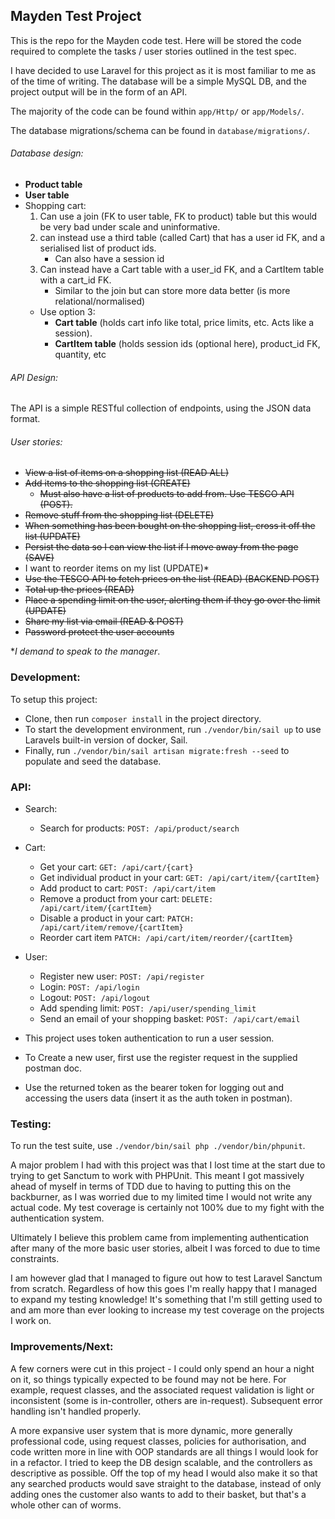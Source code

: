 ## Mayden Test Project

This is the repo for the Mayden code test. Here will be stored the code required to complete the tasks / user stories
outlined in the test spec.

I have decided to use Laravel for this project as it is most familiar to me as of the time of writing.
The database will be a simple MySQL DB, and the project output will be in the form of an API.

The majority of the code can be found within
`app/Http/` or `app/Models/`.

The database migrations/schema can be found in `database/migrations/`.

###### _Database design_:
- **Product table**
- **User table**
- Shopping cart:
    1. Can use a join (FK to user table, FK to product) table but this would be very bad under scale and uninformative.
    2. can instead use a third table (called Cart) that has a user id FK, and a serialised list of product ids.
        - Can also have a session id
    3. Can instead have a Cart table with a user_id FK, and a CartItem table with a cart_id FK.
        - Similar to the join but can store more data better (is more relational/normalised)     
    -  Use option 3:
       - **Cart table** (holds cart info like total, price limits, etc. Acts like a session).
       - **CartItem table** (holds session ids (optional here), product_id FK, quantity, etc

###### _API Design_:

The API is a simple RESTful collection of endpoints, using the JSON data format.

###### _User stories_:

- ~~View a list of items on a shopping list (READ ALL)~~
- ~~Add items to the shopping list (CREATE)~~
  - ~~Must also have a list of products to add from. Use TESCO API (POST).~~
- ~~Remove stuff from the shopping list (DELETE)~~
- ~~When something has been bought on the shopping list, cross it off the list (UPDATE)~~
- ~~Persist the data so I can view the list if I move away from the page (SAVE)~~
- I want to reorder items on my list (UPDATE)*
- ~~Use the TESCO API to fetch prices on the list (READ) (BACKEND POST)~~
- ~~Total up the prices (READ)~~
- ~~Place a spending limit on the user, alerting them if they go over the limit (UPDATE)~~
- ~~Share my list via email (READ & POST)~~
- ~~Password protect the user accounts~~

*_I demand to speak to the manager_.


### Development:

To setup this project: 
- Clone, then run `composer install` in the project directory.
- To start the development environment, run `./vendor/bin/sail up` to use Laravels built-in version of docker, Sail.
- Finally, run `./vendor/bin/sail artisan migrate:fresh --seed` to populate and seed the database.

### API:
- Search:
  - Search for products: `POST: /api/product/search`


- Cart:
  - Get your cart: `GET: /api/cart/{cart}`
  - Get individual product in your cart: `GET: /api/cart/item/{cartItem}`
  - Add product to cart: `POST: /api/cart/item`
  - Remove a product from your cart: `DELETE: /api/cart/item/{cartItem}`
  - Disable a product in your cart: `PATCH: /api/cart/item/remove/{cartItem}`
  - Reorder cart item `PATCH: /api/cart/item/reorder/{cartItem}`
    

- User:
    - Register new user: `POST: /api/register`
    - Login: `POST: /api/login`
    - Logout: `POST: /api/logout`
    - Add spending limit: `POST: /api/user/spending_limit`
    - Send an email of your shopping basket: `POST: /api/cart/email`
  
  
- This project uses token authentication to run a user session.
- To Create a new user, first use the register request in the supplied postman doc.
- Use the returned token as the bearer token for logging out and accessing the users data (insert it as the auth token in postman).

### Testing:

To run the test suite, use `./vendor/bin/sail php ./vendor/bin/phpunit`.

A major problem I had with this project was that I lost time at the start due to trying to get Sanctum to work with PHPUnit.
This meant I got massively ahead of myself in terms of TDD due to having to putting this on the backburner, as I was 
worried due to my limited time I would not write any actual code. My test coverage is certainly not 100% due to my 
fight with the authentication system. 

Ultimately I believe this problem came from implementing authentication after many of the more basic user stories,
albeit I was forced to due to time constraints.

I am however glad that I managed to figure out how to test Laravel Sanctum from scratch. Regardless of how this goes I'm
really happy that I managed to expand my testing knowledge! It's something that I'm still getting used to and am more than
ever looking to increase my test coverage on the projects I work on.

### Improvements/Next:

A few corners were cut in this project - I could only spend an hour a night on it, so things typically expected to be
found may not be here. For example, request classes, and the associated request validation is light or inconsistent 
(some is in-controller, others are in-request). Subsequent error handling isn't handled properly. 

A more expansive user system that is more dynamic, more generally professional code, using request classes, policies for
authorisation, and code written more in line with OOP standards are all things I would look for in a refactor. I tried to
keep the DB design scalable, and the controllers as descriptive as possible. Off the top of my head I would also make it
so that any searched products would save straight to the database, instead of only adding ones the customer also wants to 
add to their basket, but that's a whole other can of worms.
